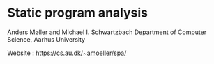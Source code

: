 # Static program analysis

Anders Møller and Michael I. Schwartzbach
Department of Computer Science, Aarhus University

Website : https://cs.au.dk/~amoeller/spa/
